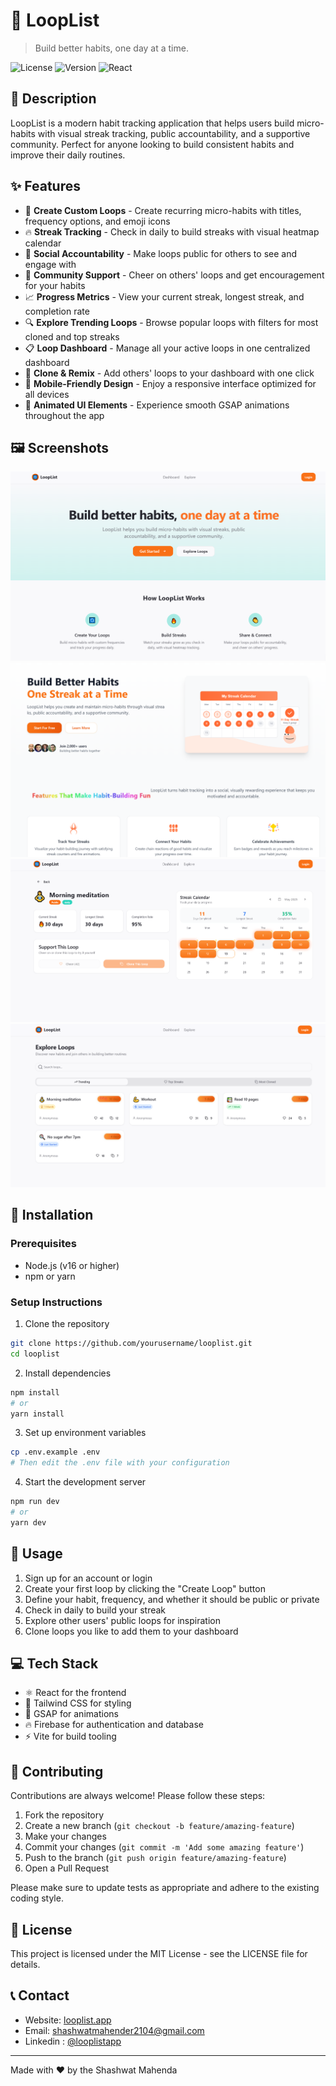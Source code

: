 # 🔄 LoopList

> Build better habits, one day at a time.

![License](https://img.shields.io/badge/license-MIT-blue.svg)
![Version](https://img.shields.io/badge/version-1.0.0-green.svg)
![React](https://img.shields.io/badge/React-18-blue.svg)

## 📝 Description

LoopList is a modern habit tracking application that helps users build micro-habits with visual streak tracking, public accountability, and a supportive community. Perfect for anyone looking to build consistent habits and improve their daily routines.

## ✨ Features

- 🔄 **Create Custom Loops** - Create recurring micro-habits with titles, frequency options, and emoji icons
- 🔥 **Streak Tracking** - Check in daily to build streaks with visual heatmap calendar
- 👥 **Social Accountability** - Make loops public for others to see and engage with
- 👏 **Community Support** - Cheer on others' loops and get encouragement for your habits
- 📈 **Progress Metrics** - View your current streak, longest streak, and completion rate
- 🔍 **Explore Trending Loops** - Browse popular loops with filters for most cloned and top streaks
- 📋 **Loop Dashboard** - Manage all your active loops in one centralized dashboard
- 🔄 **Clone & Remix** - Add others' loops to your dashboard with one click
- 📱 **Mobile-Friendly Design** - Enjoy a responsive interface optimized for all devices
- 🎨 **Animated UI Elements** - Experience smooth GSAP animations throughout the app

## 🖼️ Screenshots

![Homepage](public/screenshots/home.png)
![Dashboard](public/screenshots/dashboard.png)
![Streak Calendar](public/screenshots/streak-calendar.png)
![Explore Loops](public/screenshots/explore.png)

## 🚀 Installation

### Prerequisites

- Node.js (v16 or higher)
- npm or yarn

### Setup Instructions

1. Clone the repository

```bash
git clone https://github.com/yourusername/looplist.git
cd looplist
```

2. Install dependencies

```bash
npm install
# or
yarn install
```

3. Set up environment variables

```bash
cp .env.example .env
# Then edit the .env file with your configuration
```

4. Start the development server

```bash
npm run dev
# or
yarn dev
```

## 🔧 Usage

1. Sign up for an account or login
2. Create your first loop by clicking the "Create Loop" button
3. Define your habit, frequency, and whether it should be public or private
4. Check in daily to build your streak
5. Explore other users' public loops for inspiration
6. Clone loops you like to add them to your dashboard

## 💻 Tech Stack

- ⚛️ React for the frontend
- 🎨 Tailwind CSS for styling
- 🔄 GSAP for animations
- 🔥 Firebase for authentication and database
- ⚡ Vite for build tooling

## 👥 Contributing

Contributions are always welcome! Please follow these steps:

1. Fork the repository
2. Create a new branch (`git checkout -b feature/amazing-feature`)
3. Make your changes
4. Commit your changes (`git commit -m 'Add some amazing feature'`)
5. Push to the branch (`git push origin feature/amazing-feature`)
6. Open a Pull Request

Please make sure to update tests as appropriate and adhere to the existing coding style.

## 📄 License

This project is licensed under the MIT License - see the LICENSE file for details.

## 📞 Contact

- Website: [looplist.app](https://loop-list-git-main-shashwat2104s-projects.vercel.app/)
- Email: shashwatmahender2104@gmail.com
- Linkedin : [@looplistapp](https://www.linkedin.com/in/shashwat-mahendra-214598163/)

---

Made with ❤️ by the Shashwat Mahenda
